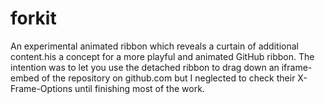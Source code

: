 forkit
======

An experimental animated ribbon which reveals a curtain of additional content.his a concept for a more playful and animated GitHub ribbon. The intention was to let you use the detached ribbon to drag down an iframe-embed of the repository on github.com but I neglected to check their X-Frame-Options until finishing most of the work.
